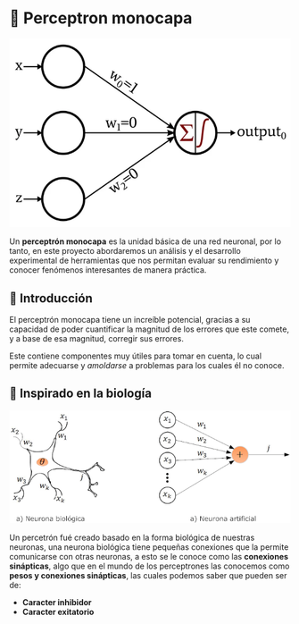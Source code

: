 # 🧠 Perceptron monocapa

![Representación gráfica del perceptrón monocapa](image.png)

Un **perceptrón monocapa** es la unidad básica de una red neuronal, por lo tanto, en este proyecto abordaremos un análisis y el desarrollo experimental de herramientas que nos permitan evaluar su rendimiento y conocer fenómenos interesantes de manera práctica.

## 🏁 Introducción

El perceptrón monocapa tiene un increíble potencial, gracias a su capacidad de poder cuantificar la magnitud de los errores que este comete, y a base de esa magnitud, corregir sus errores.

Este contiene componentes muy útiles para tomar en cuenta, lo cual permite adecuarse y *amoldarse* a problemas para los cuales él no conoce.

## 🧬 Inspirado en la biología

![Neurona biológica](image-1.png)

Un percetrón fué creado basado en la forma biológica de nuestras neuronas, una neurona biológica tiene pequeñas conexiones que la permite comunicarse con otras neuronas, a esto se le conoce como las **conexiones sinápticas**, algo que en el mundo de los perceptrones las conocemos como **pesos y conexiones sinápticas**, las cuales podemos saber que pueden ser de:

  * **Caracter inhibidor**
  * **Caracter exitatorio**